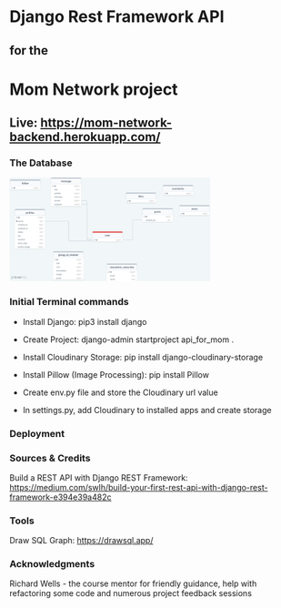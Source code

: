 # Django Rest Framework API 
## for the 
# Mom Network project

## Live: https://mom-network-backend.herokuapp.com/

### The Database

<img width="70%" alt="database diagram" src="src/drawsql-mom-network-database-diagram-export-2023-06-27.png">

### Initial Terminal commands

- Install Django:  pip3 install django

- Create Project:  django-admin startproject api_for_mom .

- Install Cloudinary Storage:  pip install django-cloudinary-storage

- Install Pillow (Image Processing):  pip install Pillow

- Create env.py file and store the Cloudinary url value

- In settings.py, add Cloudinary to installed apps and create storage


### Deployment 

### Sources & Credits

Build a REST API with Django REST Framework:  https://medium.com/swlh/build-your-first-rest-api-with-django-rest-framework-e394e39a482c

### Tools

Draw SQL Graph: https://drawsql.app/

### Acknowledgments

Richard Wells - the course mentor for friendly guidance, help with refactoring some code and numerous project feedback sessions